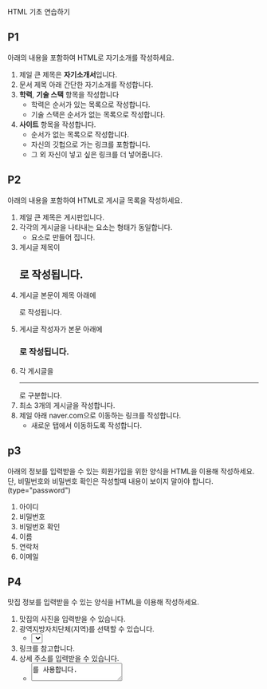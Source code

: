 HTML 기초 연습하기
## P1

아래의 내용을 포함하여 HTML로 자기소개를 작성하세요.

1. 제일 큰 제목은 **자기소개서**입니다.
2. 문서 제목 아래 간단한 자기소개를 작성합니다.
3. **학력**, **기술 스택** 항목을 작성합니다
    - 학력은 순서가 있는 목록으로 작성합니다.
    - 기술 스택은 순서가 없는 목록으로 작성합니다.
4. **사이트** 항목을 작성합니다.
    - 순서가 없는 목록으로 작성합니다.
    - 자신의 깃헙으로 가는 링크를 포함합니다.
    - 그 외 자신이 넣고 싶은 링크를 더 넣어줍니다. 

## P2
아래의 내용을 포함하여 HTML로 게시글 목록을 작성하세요.

1. 제일 큰 제목은 게시판입니다.
2. 각각의 게시글을 나타내는 요소는 형태가 동일합니다.
    - <div> 요소로 만들어 집니다.
3. 게시글 제목이 <h2>로 작성됩니다.
4. 게시글 본문이 제목 아래에 <p>로 작성됩니다.
5. 게시글 작성자가 본문 아래에 <h3>로 작성됩니다.
6. 각 게시글을 <hr>로 구분합니다.
7. 최소 3개의 게시글을 작성합니다.
8. 제일 아래 naver.com으로 이동하는 링크를 작성합니다.
    - 새로운 탭에서 이동하도록 작성합니다.


## p3

아래의 정보를 입력받을 수 있는 회원가입을 위한 양식을 HTML을 이용해 작성하세요. 
단, 비밀번호와 비밀번호 확인은 작성할때 내용이 보이지 말아야 합니다. 
(type="password")

1. 아이디
2. 비밀번호
3. 비밀번호 확인  
4. 이름
5. 연락처
6. 이메일
    

## P4

맛집 정보를 입력받을 수 있는 양식을 HTML을 이용해 작성하세요.

1. 맛집의 사진을 입력받을 수 있습니다.
2. 광역지방자치단체(지역)를 선택할 수 있습니다.
    - <select> 또는 <radio> 를 사용합니다.
3. 링크를 참고합니다.
4. 상세 주소를 입력받을 수 있습니다.
    - <textarea>를 사용합니다.